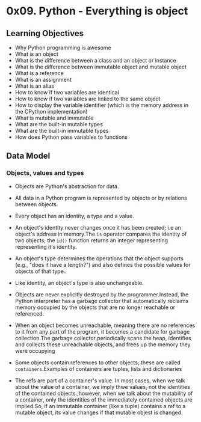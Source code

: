 # 0x09. Python - Everything is object

## Learning Objectives

* Why Python programming is awesome
* What is an object
* What is the difference between a class and an object or instance
* What is the difference between immutable object and mutable object
* What is a reference
* What is an assignment
* What is an alias
* How to know if two variables are identical
* How to know if two variables are linked to the same object
* How to display the variable identifier (which is the memory address in the CPython implementation)
* What is mutable and immutable
* What are the built-in mutable types
* What are the built-in immutable types
* How does Python pass variables to functions


## Data Model

### Objects, values and types

* Objects are Python's abstraction for data.

* All data in a Python program is represented by objects or by relations between objects.

* Every object has an identity, a type and a value.

* An object's identity never changes once it has been created; i.e an object's address in memory.The `is` operator compares the identity of two objects; the `id()` function returns an integer representing representing it's identity.

* An object's type determines the operations that the object supports (e.g., "does it have a length?") and also defines the possible values for objects of that type..

* Like identity, an object's type is also unchangeable.

* Objects are never explicitly destroyed by the programmer.Instead, the Python interpreter has a garbage collector that automatically reclaims memory occupied by the objects that are no longer reachable or referenced.

* When an object becomes unreachable, meaning there are no references to it from any part of the program, it becomes a candidate for garbage collection.The garbage collector periodically scans the heap, identifies and collects these unreachable objects, and frees up the memory they were occupying

* Some objects contain references to other objects; these are called `containers`.Examples of containers are tuples, lists and dictionaries

* The refs are part of a container's value. In most cases, when we talk about the value of a container, we imply thwe values, not the identities of the contained objects.;however, when  we talk about the mutability of a container, only the identities of the immediately contained objects are implied.So, if an immutable container (like a tuple) contains a ref to a mutable object, its value changes if that mutable objest is changed.
